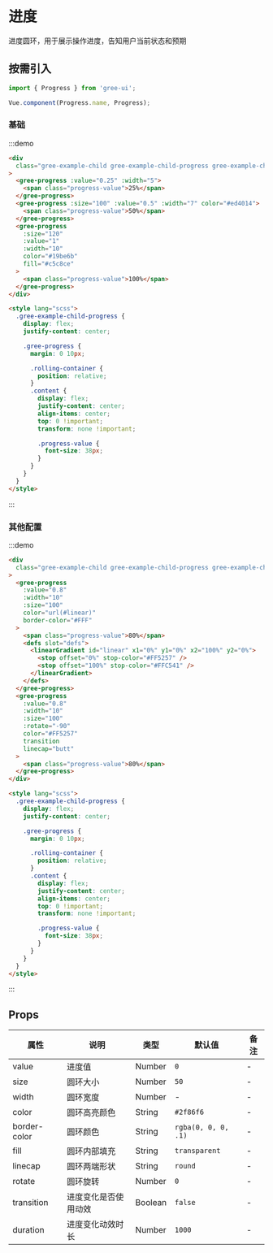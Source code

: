 # 进度

进度圆环，用于展示操作进度，告知用户当前状态和预期

## 按需引入

```javascript
import { Progress } from 'gree-ui';

Vue.component(Progress.name, Progress);
```

### 基础

:::demo

```html
<div
  class="gree-example-child gree-example-child-progress gree-example-child-progress-0"
>
  <gree-progress :value="0.25" :width="5">
    <span class="progress-value">25%</span>
  </gree-progress>
  <gree-progress :size="100" :value="0.5" :width="7" color="#ed4014">
    <span class="progress-value">50%</span>
  </gree-progress>
  <gree-progress
    :size="120"
    :value="1"
    :width="10"
    color="#19be6b"
    fill="#c5c8ce"
  >
    <span class="progress-value">100%</span>
  </gree-progress>
</div>

<style lang="scss">
  .gree-example-child-progress {
    display: flex;
    justify-content: center;

    .gree-progress {
      margin: 0 10px;

      .rolling-container {
        position: relative;
      }
      .content {
        display: flex;
        justify-content: center;
        align-items: center;
        top: 0 !important;
        transform: none !important;

        .progress-value {
          font-size: 38px;
        }
      }
    }
  }
</style>
```

:::

### 其他配置

:::demo

```html
<div
  class="gree-example-child gree-example-child-progress gree-example-child-progress-1"
>
  <gree-progress
    :value="0.8"
    :width="10"
    :size="100"
    color="url(#linear)"
    border-color="#FFF"
  >
    <span class="progress-value">80%</span>
    <defs slot="defs">
      <linearGradient id="linear" x1="0%" y1="0%" x2="100%" y2="0%">
        <stop offset="0%" stop-color="#FF5257" />
        <stop offset="100%" stop-color="#FFC541" />
      </linearGradient>
    </defs>
  </gree-progress>
  <gree-progress
    :value="0.8"
    :width="10"
    :size="100"
    :rotate="-90"
    color="#FF5257"
    transition
    linecap="butt"
  >
    <span class="progress-value">80%</span>
  </gree-progress>
</div>

<style lang="scss">
  .gree-example-child-progress {
    display: flex;
    justify-content: center;

    .gree-progress {
      margin: 0 10px;

      .rolling-container {
        position: relative;
      }
      .content {
        display: flex;
        justify-content: center;
        align-items: center;
        top: 0 !important;
        transform: none !important;

        .progress-value {
          font-size: 38px;
        }
      }
    }
  }
</style>
```

:::

## Props

| 属性         | 说明                 | 类型    | 默认值              | 备注 |
| ------------ | -------------------- | ------- | ------------------- | ---- |
| value        | 进度值               | Number  | `0`                 | \-   |
| size         | 圆环大小             | Number  | `50`                | \-   |
| width        | 圆环宽度             | Number  | \-                  | \-   |
| color        | 圆环高亮颜色         | String  | `#2f86f6`           | \-   |
| border-color | 圆环颜色             | String  | `rgba(0, 0, 0, .1)` | \-   |
| fill         | 圆环内部填充         | String  | `transparent`       | \-   |
| linecap      | 圆环两端形状         | String  | `round`             | \-   |
| rotate       | 圆环旋转             | Number  | `0`                 | \-   |
| transition   | 进度变化是否使用动效 | Boolean | `false`             | \-   |
| duration     | 进度变化动效时长     | Number  | `1000`              | \-   |

<style lang="less">
.gree-example-child-progress {
    display: flex;
    justify-content: center;

    .gree-progress {
      position: relative;
      margin: 0 10px;

      .rolling-container {
        position: relative;
      }
      .content {
        display: flex;
        justify-content: center;
        align-items: center;
        top: 0 !important;
        transform: none !important;

        .progress-value {
          font-size: 14px;
        }
      }
    }
  }
  .gree-example-child-progress {
  display: flex;
  justify-content: center;

  .gree-progress {
    margin: 0 10px;

    .rolling-container {
      position: relative;
    }
    .content {
      display: flex;
      justify-content: center;
      align-items: center;
      top: 0 !important;
      transform: none !important;

      .progress-value {
        font-size: 14px;
      }
    }
  }
}
</style>
